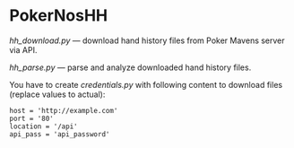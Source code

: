 # PokerNosHH

_hh_download.py_ — download hand history files from Poker Mavens server via API.

_hh_parse.py_ — parse and analyze downloaded hand history files.

You have to create _credentials.py_ with following content to download files (replace values to actual):
```
host = 'http://example.com'
port = '80'
location = '/api'
api_pass = 'api_password'
```
